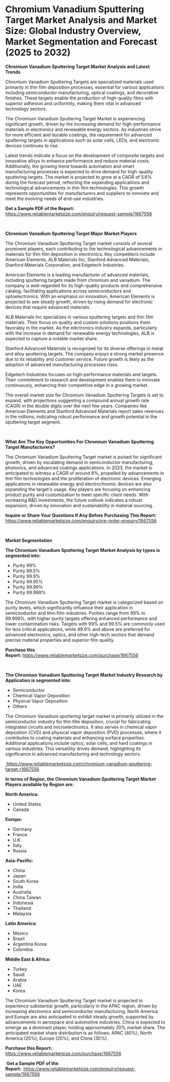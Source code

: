 <p><h1>Chromium Vanadium Sputtering Target Market Analysis and Market Size: Global Industry Overview, Market Segmentation and Forecast (2025 to 2032)</h1></p><p><strong>Chromium Vanadium Sputtering Target Market Analysis and Latest Trends</strong></p>
<p><p>Chromium Vanadium Sputtering Targets are specialized materials used primarily in thin film deposition processes, essential for various applications including semiconductor manufacturing, optical coatings, and decorative finishes. These targets enable the production of high-quality films with superior adhesion and uniformity, making them vital in advanced technology sectors.</p><p>The Chromium Vanadium Sputtering Target Market is experiencing significant growth, driven by the increasing demand for high-performance materials in electronics and renewable energy sectors. As industries strive for more efficient and durable coatings, the requirement for advanced sputtering targets in applications such as solar cells, LEDs, and electronic devices continues to rise.</p><p>Latest trends indicate a focus on the development of composite targets and innovative alloys to enhance performance and reduce material costs. Additionally, the growing trend towards automation and smart manufacturing processes is expected to drive demand for high-quality sputtering targets. The market is projected to grow at a CAGR of 5.6% during the forecast period, reflecting the expanding applications and technological advancements in thin film technologies. This growth represents opportunities for manufacturers and suppliers to innovate and meet the evolving needs of end-use industries.</p></p>
<p><strong>Get a Sample PDF of the Report:&nbsp;</strong> <a href="https://www.reliablemarketsize.com/enquiry/request-sample/1667556?utm_campaign=3059&utm_medium=2&utm_source=Github&utm_content=ia&utm_term=18042025&utm_id=chromium-vanadium-sputtering-target">https://www.reliablemarketsize.com/enquiry/request-sample/1667556</a></p>
<p>&nbsp;</p>
<p><strong>Chromium Vanadium Sputtering Target Major Market Players</strong></p>
<p><p>The Chromium Vanadium Sputtering Target market consists of several prominent players, each contributing to the technological advancements in materials for thin film deposition in electronics. Key competitors include American Elements, ALB Materials Inc, Stanford Advanced Materials, Stanford Materials Corporation, and Edgetech Industries.</p><p>American Elements is a leading manufacturer of advanced materials, including sputtering targets made from chromium and vanadium. The company is well-regarded for its high-quality products and comprehensive catalog, facilitating applications across semiconductors and optoelectronics. With an emphasis on innovation, American Elements is projected to see steady growth, driven by rising demand for electronic devices that require advanced materials.</p><p>ALB Materials Inc specializes in various sputtering targets and thin film materials. Their focus on quality and custom solutions positions them favorably in the market. As the electronics industry expands, particularly with the increase in demand for renewable energy technologies, ALB is expected to capture a notable market share.</p><p>Stanford Advanced Materials is recognized for its diverse offerings in metal and alloy sputtering targets. The company enjoys a strong market presence due to its reliability and customer service. Future growth is likely as the adoption of advanced manufacturing processes rises.</p><p>Edgetech Industries focuses on high-performance materials and targets. Their commitment to research and development enables them to innovate continuously, enhancing their competitive edge in a growing market.</p><p>The overall market size for Chromium Vanadium Sputtering Targets is set to expand, with projections suggesting a compound annual growth rate (CAGR) in the double digits over the next few years. Companies like American Elements and Stanford Advanced Materials report sales revenues in the millions, indicating robust performance and growth potential in the sputtering target segment.</p></p>
<p>&nbsp;</p>
<p><strong>What Are The Key Opportunities For Chromium Vanadium Sputtering Target Manufacturers?</strong></p>
<p><p>The Chromium Vanadium Sputtering Target market is poised for significant growth, driven by escalating demand in semiconductor manufacturing, photonics, and advanced coatings applications. In 2023, the market is anticipated to witness a CAGR of around 8%, propelled by advancements in thin film technologies and the proliferation of electronic devices. Emerging applications in renewable energy and electrochromic devices are also expanding the target's usage. Key players are focusing on enhancing product purity and customization to meet specific client needs. With increasing R&D investments, the future outlook indicates a robust expansion, driven by innovation and sustainability in material sourcing.</p></p>
<p><strong>Inquire or Share Your Questions If Any Before Purchasing This Report:</strong> <a href="https://www.reliablemarketsize.com/enquiry/pre-order-enquiry/1667556?utm_campaign=3059&utm_medium=2&utm_source=Github&utm_content=ia&utm_term=18042025&utm_id=chromium-vanadium-sputtering-target">https://www.reliablemarketsize.com/enquiry/pre-order-enquiry/1667556</a></p>
<p>&nbsp;</p>
<p><strong>Market Segmentation</strong></p>
<p><strong>The Chromium Vanadium Sputtering Target Market Analysis by types is segmented into:</strong></p>
<p><ul><li>Purity 99%</li><li>Purity 99.5%</li><li>Purity 99.9%</li><li>Purity 99.95%</li><li>Purity 99.99%</li><li>Purity 99.999%</li></ul></p>
<p><p>The Chromium Vanadium Sputtering Target market is categorized based on purity levels, which significantly influence their application in semiconductor and thin-film industries. Purities range from 99% to 99.999%, with higher purity targets offering enhanced performance and lower contamination risks. Targets with 99% and 99.5% are commonly used for less critical applications, while 99.9% and above are preferred for advanced electronics, optics, and other high-tech sectors that demand precise material properties and superior film quality.</p></p>
<p><strong>Purchase this Report:&nbsp;</strong><a href="https://www.reliablemarketsize.com/purchase/1667556?utm_campaign=3059&utm_medium=2&utm_source=Github&utm_content=ia&utm_term=18042025&utm_id=chromium-vanadium-sputtering-target">https://www.reliablemarketsize.com/purchase/1667556</a></p>
<p>&nbsp;</p>
<p><strong>The Chromium Vanadium Sputtering Target Market Industry Research by Application is segmented into:</strong></p>
<p><ul><li>Semiconductor</li><li>Chemical Vapor Deposition</li><li>Physical Vapor Deposition</li><li>Others</li></ul></p>
<p><p>The Chromium Vanadium sputtering target market is primarily utilized in the semiconductor industry for thin film deposition, crucial for fabricating integrated circuits and microelectronics. It also serves in chemical vapor deposition (CVD) and physical vapor deposition (PVD) processes, where it contributes to coating materials and enhancing surface properties. Additional applications include optics, solar cells, and hard coatings in various industries. This versatility drives demand, highlighting its significance in advanced manufacturing and technology sectors.</p></p>
<p><a href="https://www.reliablemarketsize.com/chromium-vanadium-sputtering-target-r1667556?utm_campaign=3059&utm_medium=2&utm_source=Github&utm_content=ia&utm_term=18042025&utm_id=chromium-vanadium-sputtering-target">&nbsp;https://www.reliablemarketsize.com/chromium-vanadium-sputtering-target-r1667556</a></p>
<p><strong>In terms of Region, the Chromium Vanadium Sputtering Target Market Players available by Region are:</strong></p>
<p>
    <p> <strong> North America: </strong>
        <ul>
            <li>United States</li>
            <li>Canada</li>
        </ul>
        </p> 
    <p> <strong> Europe: </strong>
        <ul>
            <li>Germany</li>
            <li>France</li>
            <li>U.K.</li>
            <li>Italy</li>
            <li>Russia</li>
        </ul>
        </p> 
    <p> <strong> Asia-Pacific: </strong>
        <ul>
            <li>China</li>
            <li>Japan</li>
            <li>South Korea</li>
            <li>India</li>
            <li>Australia</li>
            <li>China Taiwan</li>
            <li>Indonesia</li>
            <li>Thailand</li>
            <li>Malaysia</li>
        </ul>
        </p> 
    <p> <strong> Latin America: </strong>
        <ul>
            <li>Mexico</li>
            <li>Brazil</li>
            <li>Argentina Korea</li>
            <li>Colombia</li>
        </ul>
        </p> 
    <p> <strong> Middle East & Africa: </strong>
        <ul>
            <li>Turkey</li>
            <li>Saudi</li>
            <li>Arabia</li>
            <li>UAE</li>
            <li>Korea</li>
        </ul>
    </p>
    </p>
<p><p>The Chromium Vanadium Sputtering Target market is projected to experience substantial growth, particularly in the APAC region, driven by increasing electronics and semiconductor manufacturing. North America and Europe are also anticipated to exhibit steady growth, supported by advancements in aerospace and automotive industries. China is expected to emerge as a dominant player, holding approximately 30% market share. The anticipated market share distribution is as follows: APAC (40%), North America (25%), Europe (20%), and China (30%).</p></p>
<p><strong>Purchase this Report: </strong><a href="https://www.reliablemarketsize.com/purchase/1667556?utm_campaign=3059&utm_medium=2&utm_source=Github&utm_content=ia&utm_term=18042025&utm_id=chromium-vanadium-sputtering-target">https://www.reliablemarketsize.com/purchase/1667556</a></p>
<p>&nbsp;<strong>Get a Sample PDF of the Report:&nbsp;&nbsp;</strong><a href="https://www.reliablemarketsize.com/enquiry/request-sample/1667556?utm_campaign=3059&utm_medium=2&utm_source=Github&utm_content=ia&utm_term=18042025&utm_id=chromium-vanadium-sputtering-target">https://www.reliablemarketsize.com/enquiry/request-sample/1667556</a></p>
<p><strong></strong></p>
<p><p></p><p></p><p></p></p>
